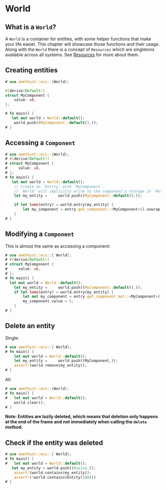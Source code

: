 # World

## What is a `World`?

A `World` is a container for entities, with some helper functions that make your life easier.
This chapter will showcase those functions and their usage.  Along with the `World` there is a concept of `Resources` which
are singletons available across all systems.  See [Resources][res] for more about them.

## Creating entities

```rust
# use amethyst::ecs::{World};

#[derive(Default)]
struct MyComponent {
    value: u8,
};

# fn main() {
   let mut world = World::default();
    world.push((MyComponent::default(),));
# }
```

## Accessing a `Component`

```rust
# use amethyst::ecs::{World};
# #[derive(Default)]
# struct MyComponent {
#     value: u8,
# };
# fn main() {
   let mut world = World::default();
    // Create an `Entity` with `MyComponent`.
    // `World` will implicitly write to the component's storage in `Resources`.
    let my_entity =     world.push((MyComponent::default(),));

    if let Some(entry) = world.entry(my_entity) {
        let my_component = entry.get_component::<MyComponent>().unwrap();
    }
# }
```

## Modifying a `Component`

This is almost the same as accessing a component:

```rust
# use amethyst::ecs::{ World};
# #[derive(Default)]
# struct MyComponent {
#     value: u8,
# };
# fn main() {
  let mut world = World::default();
    let my_entity =     world.push((MyComponent::default(),));
    if let Some(entry) = world.entry(my_entity) {
        let mut my_component = entry.get_component_mut::<MyComponent>().unwrap();
        my_component.value = 5;
    }
# }
```

## Delete an entity

Single:

```rust
# use amethyst::ecs::{ World};
# fn main() {
    let mut world = World::default();
    let my_entity =     world.push((MyComponent,));
    assert!(world.remove(my_entity));
# }
```

All:

```rust
# use amethyst::ecs::{World};
# fn main() {
#   let mut world = World::default();
    world.clear();
# }
```

__Note: Entities are lazily deleted, which means that deletion only happens at the end of the frame and not immediately when calling the `delete` method.__

## Check if the entity was deleted

```rust
# use amethyst::ecs::{ World};
# fn main() {
#   let mut world = World::default();
   let my_entity = world.push((0usize,));
    assert!(world.contains(my_entity));
    assert!(!world.contains(Entity(100)))
# }
```

[res]: ./resource.html
